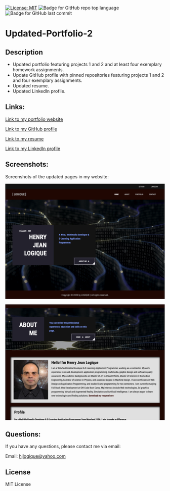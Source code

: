 
[![License: MIT](https://img.shields.io/badge/License-MIT-yellow.svg)](https://opensource.org/licenses/MIT) ![Badge for GitHub repo top language](https://img.shields.io/github/languages/top/hjlogique/Updated-Portfolio-Page-2?style=flat&logo=appveyor) ![Badge for GitHub last commit](https://img.shields.io/github/last-commit/hjlogique/Updated-Portfolio-Page-2?style=flat&logo=appveyor)
  
# Updated-Portfolio-2

  ## Description 
  
  * Updated portfolio featuring projects 1 and 2 and at least four exemplary homework assignments.
  * Update GitHub profile with pinned repositories featuring projects 1 and 2 and four exemplary assignments.
  * Updated resume.
  * Updated LinkedIn profile.


  ## Links:
  
  [Link to my portfolio website](https://hjlogique.github.io/Updated-Portfolio-Page-2/)

  [Link to my GitHub profile](https://github.com/hjlogique)

  [Link to my resume](docs/henrylogique_resume.pdf)

  [Link to my LinkedIn profile](https://www.linkedin.com/in/henry-jean-logique-b63707b3/)


 ## Screenshots:

 Screenshots of the updated pages in my website:

 ![About Page](/screenshots/pic1.png)

 ![About Page](/screenshots/pic2.png)


  ## Questions:
  
  If you have any questions, please contact me via email:
  
  Email: hjlogique@yahoo.com

  
  ## License
  
  MIT License